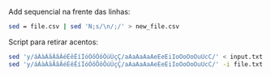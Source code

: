 Add sequencial na frente das linhas:

```sh
sed = file.csv | sed 'N;s/\n/;/' > new_file.csv
```


Script para retirar acentos:

```sh
sed 'y/áÁàÀãÃâÂéÉêÊíÍóÓõÕôÔúÚçÇ/aAaAaAaAeEeEiIoOoOoOuUcC/' < input.txt > output.txt
sed 'y/áÁàÀãÃâÂéÉêÊíÍóÓõÕôÔúÚçÇ/aAaAaAaAeEeEiIoOoOoOuUcC/' -i file.txt
```
